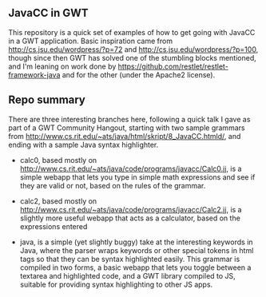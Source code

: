 ## JavaCC in GWT

This repository is a quick set of examples of how to get going with JavaCC in a GWT application. Basic inspiration
came from http://cs.jsu.edu/wordpress/?p=72 and http://cs.jsu.edu/wordpress/?p=100, though since then GWT has solved
one of the stumbling blocks mentioned, and I'm leaning on work done by https://github.com/restlet/restlet-framework-java
and for the other (under the Apache2 license).

## Repo summary

There are three interesting branches here, following a quick talk I gave as part of a GWT Community Hangout, starting
with two sample grammars from http://www.cs.rit.edu/~ats/java/html/skript/8_JavaCC.htmld/, and ending with a sample
Java syntax highlighter.

 * calc0, based mostly on http://www.cs.rit.edu/~ats/java/code/programs/javacc/Calc0.jj, is a simple webapp that lets
 you type in simple math expressions and see if they are valid or not, based on the rules of the grammar.

 * calc2, based mostly on http://www.cs.rit.edu/~ats/java/code/programs/javacc/Calc2.jj, is a slightly more useful
 webapp that acts as a calculator, based on the expressions entered

 * java, is a simple (yet slightly buggy) take at the interesting keywords in Java, where the parser wraps keywords or
 other special tokens in html tags so that they can be syntax highlighted easily. This grammar is compiled in two forms,
 a basic webapp that lets you toggle between a textarea and highlighted code, and a GWT library compiled to JS, suitable
 for providing syntax highlighting to other JS apps.